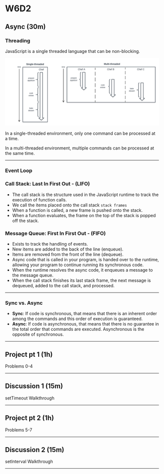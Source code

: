 # W6D2

## Async (30m)

### Threading

JavaScript is a single threaded language that can be non-blocking.

![threading image](./threading.png)

In a single-threaded environment, only one command can be processed at a time.

In a multi-threaded environment, multiple commands can be processed at the same
time.

---

### Event Loop

### Call Stack: Last In First Out - (LIFO)

- The call stack is the structure used in the JavaScript runtime to track the execution of function calls.
- We call the items placed onto the call stack `stack frames`
- When a function is called, a new frame is pushed onto the stack.
- When a function evaluates, the frame on the top of the stack is popped off the stack.

### Message Queue: First In First Out - (FIFO)

- Exists to track the handling of events.
- New items are added to the back of the line (enqueue).
- Items are removed from the front of the line (dequeue).
- Async code that is called in your program, is handed over to the runtime,
  allowing your program to continue running its synchronous code.
- When the runtime resolves the async code, it enqueues a message to the message
  queue.
- When the call stack finishes its last stack frame, the next message is dequeued, added to the call stack, and processed.

---

### Sync vs. Async

- **Sync**: If code is synchronous, that means that there is an inherent order among the commands and this order of execution is guaranteed.
- **Async**: If code is asynchronous, that means that there is no guarantee in
  the total order that commands are executed. Asynchronous is the opposite of
  synchronous.

---

## Project pt 1 (1h)

Problems 0-4

---

## Discussion 1 (15m)

setTimeout Walkthrough

---

## Project pt 2 (1h)

Problems 5-7

---

## Discussion 2 (15m)

setInterval Walkthrough

---
